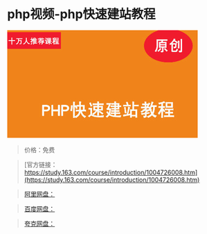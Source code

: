 # php视频-php快速建站教程

![img](../../../assets/study163/free/58FFBF2823885583F2AA457489ACFF1B.jpg)

> 价格：免费

> [官方链接：https://study.163.com/course/introduction/1004726008.htm](https://study.163.com/course/introduction/1004726008.htm)

> [阿里网盘：]()

> [百度网盘：]()

> [夸克网盘：]()
